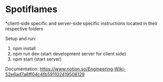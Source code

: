 # Spotiflames

*client-side specific and server-side specific instructions located in their respective folders

Setup and run: 
1. npm install
2. npm run dev (start development server for client side)
3. npm start (start server)

Documentation: https://www.notion.so/Engineering-Wiki-52e6ad7a8ff04c4fb591102419508129

